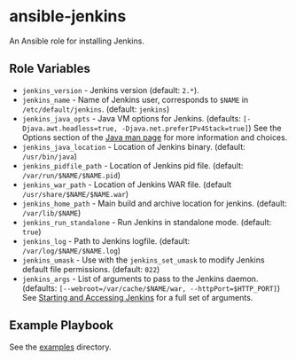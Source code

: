 # ansible-jenkins

An Ansible role for installing Jenkins.

## Role Variables

- `jenkins_version` - Jenkins version (default: `2.*`).
- `jenkins_name` - Name of Jenkins user, corresponds to `$NAME` in `/etc/default/jenkins`. (default: `jenkins`)
- `jenkins_java_opts` - Java VM options for Jenkins. (defaults: `[-Djava.awt.headless=true, -Djava.net.preferIPv4Stack=true]`) See the Options section of the [Java man page](http://docs.oracle.com/javase/8/docs/technotes/tools/unix/java.html#BABDJJFI) for more information and choices.
- `jenkins_java_location` - Location of Jenkins binary. (default:  `/usr/bin/java`)
- `jenkins_pidfile_path` - Location of Jenkins pid file.  (default: `/var/run/$NAME/$NAME.pid`)
- `jenkins_war_path` -  Location of Jenkins WAR file. (default `/usr/share/$NAME/$NAME.war`)
- `jenkins_home_path` -  Main build and archive location for jenkins. (default: `/var/lib/$NAME`)
- `jenkins_run_standalone` - Run Jenkins in standalone mode. (default: `true`)
- `jenkins_log` -  Path to Jenkins logfile. (default: `/var/log/$NAME/$NAME.log`)
- `jenkins_umask` -  Use with the `jenkins_set_umask` to modify Jenkins default file permissions. (default: `022`)
- `jenkins_args` - List of arguments to pass to the Jenkins daemon. (defaults: `[--webroot=/var/cache/$NAME/war, --httpPort=$HTTP_PORT]`) See [Starting and Accessing Jenkins](https://wiki.jenkins-ci.org/display/JENKINS/Starting+and+Accessing+Jenkins) for a full set of arguments. 

## Example Playbook

See the [examples](./examples/) directory.
